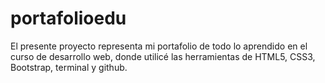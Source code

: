 # portafolioedu
El presente proyecto representa mi portafolio de todo lo aprendido en el curso de desarrollo web, donde utilicé las herramientas de HTML5, CSS3, Bootstrap, terminal y github.
